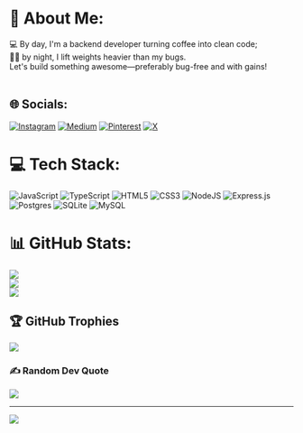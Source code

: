 # 💫 About Me:
💻 By day, I'm a backend developer turning coffee into clean code;<br> 🏋️‍♂️ by night, I lift weights heavier than my bugs.<br>Let's build something awesome—preferably bug-free and with gains!<br><br>


## 🌐 Socials:
[![Instagram](https://img.shields.io/badge/Instagram-%23E4405F.svg?logo=Instagram&logoColor=white)](https://instagram.com/yashar.developer) [![Medium](https://img.shields.io/badge/Medium-12100E?logo=medium&logoColor=white)](https://medium.com/@yashartavakolnia) [![Pinterest](https://img.shields.io/badge/Pinterest-%23E60023.svg?logo=Pinterest&logoColor=white)](https://pinterest.com/yyasharr_) [![X](https://img.shields.io/badge/X-black.svg?logo=X&logoColor=white)](https://x.com/yyasharr_) 

# 💻 Tech Stack:
![JavaScript](https://img.shields.io/badge/javascript-%23323330.svg?style=for-the-badge&logo=javascript&logoColor=%23F7DF1E) ![TypeScript](https://img.shields.io/badge/typescript-%23007ACC.svg?style=for-the-badge&logo=typescript&logoColor=white) ![HTML5](https://img.shields.io/badge/html5-%23E34F26.svg?style=for-the-badge&logo=html5&logoColor=white) ![CSS3](https://img.shields.io/badge/css3-%231572B6.svg?style=for-the-badge&logo=css3&logoColor=white)  ![NodeJS](https://img.shields.io/badge/node.js-6DA55F?style=for-the-badge&logo=node.js&logoColor=white) ![Express.js](https://img.shields.io/badge/express.js-%23404d59.svg?style=for-the-badge&logo=express&logoColor=%2361DAFB)   ![Postgres](https://img.shields.io/badge/postgres-%23316192.svg?style=for-the-badge&logo=postgresql&logoColor=white)  ![SQLite](https://img.shields.io/badge/sqlite-%2307405e.svg?style=for-the-badge&logo=sqlite&logoColor=white) ![MySQL](https://img.shields.io/badge/mysql-4479A1.svg?style=for-the-badge&logo=mysql&logoColor=white)  
# 📊 GitHub Stats:
![](https://github-readme-stats.vercel.app/api?username=YasharTavakkolnia&theme=aura&hide_border=false&include_all_commits=false&count_private=false)<br/>
![](https://github-readme-streak-stats.herokuapp.com/?user=YasharTavakkolnia&theme=aura&hide_border=false)<br/>
![](https://github-readme-stats.vercel.app/api/top-langs/?username=YasharTavakkolnia&theme=aura&hide_border=false&include_all_commits=false&count_private=false&layout=compact)

## 🏆 GitHub Trophies
![](https://github-profile-trophy.vercel.app/?username=YasharTavakkolnia&theme=radical&no-frame=false&no-bg=true&margin-w=4)

### ✍️ Random Dev Quote
![](https://quotes-github-readme.vercel.app/api?type=horizontal&theme=tokyonight)

---
[![](https://visitcount.itsvg.in/api?id=YasharTavakkolnia&icon=4&color=12)](https://visitcount.itsvg.in)

<!-- Proudly created with GPRM ( https://gprm.itsvg.in ) -->
